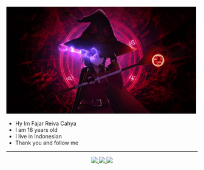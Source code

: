 <img src="https://github.com/fajar-reiva-cahya/fajar-reiva-cahya/blob/main/test.gif" width="500px" alt=""><br></h1>
<p align="center">

<p align="center">

- Hy Im Fajar Reiva Cahya
- I am 16 years old
- I live in Indonesian
- Thank you and follow me


------

<p align="center">
  <a href="https://instagram.com/fjrrivchy"><img src="https://img.shields.io/badge/Instagram-E4405F?style=for-the-badge&logo=instagram&logoColor=white"/> 
  <a href="https://www.facebook.com/bacod.squad.969"><img src="https://img.shields.io/badge/Facebook-00B2FF?style=for-the-badge&logo=facebook&logoColor=white"/>
  <a href="https://wa.me/6287854914566"><img src="https://img.shields.io/badge/WhatsApp-25D366?style=for-the-badge&logo=whatsapp&logoColor=white" /><br>
